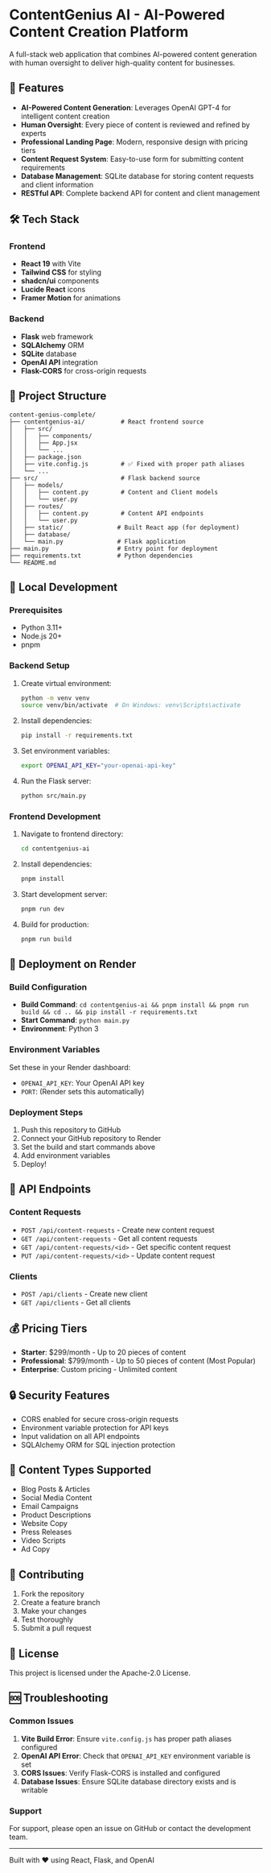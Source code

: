 # ContentGenius AI - AI-Powered Content Creation Platform

A full-stack web application that combines AI-powered content generation with human oversight to deliver high-quality content for businesses.

## 🚀 Features

- **AI-Powered Content Generation**: Leverages OpenAI GPT-4 for intelligent content creation
- **Human Oversight**: Every piece of content is reviewed and refined by experts
- **Professional Landing Page**: Modern, responsive design with pricing tiers
- **Content Request System**: Easy-to-use form for submitting content requirements
- **Database Management**: SQLite database for storing content requests and client information
- **RESTful API**: Complete backend API for content and client management

## 🛠 Tech Stack

### Frontend
- **React 19** with Vite
- **Tailwind CSS** for styling
- **shadcn/ui** components
- **Lucide React** icons
- **Framer Motion** for animations

### Backend
- **Flask** web framework
- **SQLAlchemy** ORM
- **SQLite** database
- **OpenAI API** integration
- **Flask-CORS** for cross-origin requests

## 📁 Project Structure

```
content-genius-complete/
├── contentgenius-ai/          # React frontend source
│   ├── src/
│   │   ├── components/
│   │   ├── App.jsx
│   │   └── ...
│   ├── package.json
│   ├── vite.config.js         # ✅ Fixed with proper path aliases
│   └── ...
├── src/                       # Flask backend source
│   ├── models/
│   │   ├── content.py         # Content and Client models
│   │   └── user.py
│   ├── routes/
│   │   ├── content.py         # Content API endpoints
│   │   └── user.py
│   ├── static/               # Built React app (for deployment)
│   ├── database/
│   └── main.py               # Flask application
├── main.py                   # Entry point for deployment
├── requirements.txt          # Python dependencies
└── README.md
```

## 🔧 Local Development

### Prerequisites
- Python 3.11+
- Node.js 20+
- pnpm

### Backend Setup
1. Create virtual environment:
   ```bash
   python -m venv venv
   source venv/bin/activate  # On Windows: venv\Scripts\activate
   ```

2. Install dependencies:
   ```bash
   pip install -r requirements.txt
   ```

3. Set environment variables:
   ```bash
   export OPENAI_API_KEY="your-openai-api-key"
   ```

4. Run the Flask server:
   ```bash
   python src/main.py
   ```

### Frontend Development
1. Navigate to frontend directory:
   ```bash
   cd contentgenius-ai
   ```

2. Install dependencies:
   ```bash
   pnpm install
   ```

3. Start development server:
   ```bash
   pnpm run dev
   ```

4. Build for production:
   ```bash
   pnpm run build
   ```

## 🚀 Deployment on Render

### Build Configuration
- **Build Command**: `cd contentgenius-ai && pnpm install && pnpm run build && cd .. && pip install -r requirements.txt`
- **Start Command**: `python main.py`
- **Environment**: Python 3

### Environment Variables
Set these in your Render dashboard:
- `OPENAI_API_KEY`: Your OpenAI API key
- `PORT`: (Render sets this automatically)

### Deployment Steps
1. Push this repository to GitHub
2. Connect your GitHub repository to Render
3. Set the build and start commands above
4. Add environment variables
5. Deploy!

## 🔑 API Endpoints

### Content Requests
- `POST /api/content-requests` - Create new content request
- `GET /api/content-requests` - Get all content requests
- `GET /api/content-requests/<id>` - Get specific content request
- `PUT /api/content-requests/<id>` - Update content request

### Clients
- `POST /api/clients` - Create new client
- `GET /api/clients` - Get all clients

## 💰 Pricing Tiers

- **Starter**: $299/month - Up to 20 pieces of content
- **Professional**: $799/month - Up to 50 pieces of content (Most Popular)
- **Enterprise**: Custom pricing - Unlimited content

## 🔒 Security Features

- CORS enabled for secure cross-origin requests
- Environment variable protection for API keys
- Input validation on all API endpoints
- SQLAlchemy ORM for SQL injection protection

## 📝 Content Types Supported

- Blog Posts & Articles
- Social Media Content
- Email Campaigns
- Product Descriptions
- Website Copy
- Press Releases
- Video Scripts
- Ad Copy

## 🤝 Contributing

1. Fork the repository
2. Create a feature branch
3. Make your changes
4. Test thoroughly
5. Submit a pull request

## 📄 License

This project is licensed under the Apache-2.0 License.

## 🆘 Troubleshooting

### Common Issues

1. **Vite Build Error**: Ensure `vite.config.js` has proper path aliases configured
2. **OpenAI API Error**: Check that `OPENAI_API_KEY` environment variable is set
3. **CORS Issues**: Verify Flask-CORS is installed and configured
4. **Database Issues**: Ensure SQLite database directory exists and is writable

### Support

For support, please open an issue on GitHub or contact the development team.

---

Built with ❤️ using React, Flask, and OpenAI


